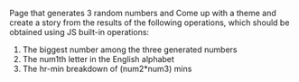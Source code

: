 Page that generates 3 random numbers and Come up with a theme and create a story from the results of the following operations, which
should be obtained using JS built-in operations:
1. The biggest number among the three generated numbers
2. The num1th letter in the English alphabet
3. The hr-min breakdown of (num2*num3) mins
